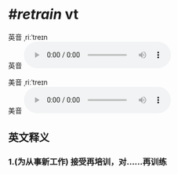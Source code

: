 # ***\#retrain*** vt
英音 ˌriːˈtreɪn  
英音
<audio src="./media/retrain1_AAC.aac" controls="controls"></audio>

美音 ˌriːˈtreɪn  
美音
<audio src="./media/retrain2_AAC.aac" controls="controls"></audio>



  

英文释义
---
### 1.**(为从事新工作) 接受再培训，对……再训练**  



